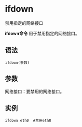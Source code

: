 # ifdown

禁用指定的网络接口


**ifdown命令** 用于禁用指定的网络接口。

##  语法

```
ifdown(参数)
```

##  参数

网络接口：要禁用的网络接口。

##  实例

```
ifdown eth0  #禁用eth0
```


